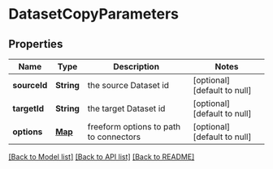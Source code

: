 # DatasetCopyParameters
## Properties

| Name | Type | Description | Notes |
|------------ | ------------- | ------------- | -------------|
| **sourceId** | **String** | the source Dataset id | [optional] [default to null] |
| **targetId** | **String** | the target Dataset id | [optional] [default to null] |
| **options** | [**Map**](AnyType.md) | freeform options to path to connectors | [optional] [default to null] |

[[Back to Model list]](../README.md#documentation-for-models) [[Back to API list]](../README.md#documentation-for-api-endpoints) [[Back to README]](../README.md)

